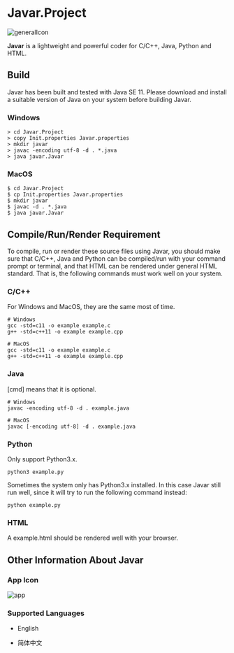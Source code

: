 # Javar.Project

![generalIcon](https://tva1.sinaimg.cn/large/007S8ZIlgy1ghu4wcmd2lj30go05kgmq.jpg)

**Javar** is a lightweight and powerful coder for C/C++, Java, Python and HTML. 

## Build

Javar has been built and tested with Java SE 11. Please download and install a suitable version of Java on your system before building Javar.

### Windows

```
> cd Javar.Project
> copy Init.properties Javar.properties
> mkdir javar
> javac -encoding utf-8 -d . *.java
> java javar.Javar
```

### MacOS

```
$ cd Javar.Project
$ cp Init.properties Javar.properties
$ mkdir javar
$ javac -d . *.java
$ java javar.Javar
```

## Compile/Run/Render Requirement

To compile, run or render these source files using Javar, you should make sure that C/C++, Java and Python can be compiled/run with your command prompt or terminal, and that HTML can be rendered under general HTML standard. That is, the following commands must work well on your system.

### C/C++

For Windows and MacOS, they are the same most of time.

```
# Windows
gcc -std=c11 -o example example.c
g++ -std=c++11 -o example example.cpp

# MacOS
gcc -std=c11 -o example example.c
g++ -std=c++11 -o example example.cpp
```

### Java

[cmd] means that it is optional.

```
# Windows
javac -encoding utf-8 -d . example.java

# MacOS
javac [-encoding utf-8] -d . example.java
```

### Python

Only support Python3.x.

```
python3 example.py
```

Sometimes the system only has Python3.x installed. In this case Javar still run well, since it will try to run the following command instead:

```
python example.py
```

### HTML

A example.html should be rendered well with your browser.

## Other Information About Javar

### App Icon

![app](https://tva1.sinaimg.cn/large/007S8ZIlgy1ghu5i2a0buj30e80e8q6l.jpg)

### Supported Languages

* English

* 简体中文

